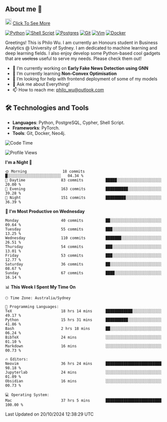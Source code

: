 ## About me 🤗

<a href="#"><img src="https://media.giphy.com/media/hvRJCLFzcasrR4ia7z/giphy.gif" width="20px" height="20px"></a> [Click To See More](https://codeboyphilo.github.io)

[![Python](https://img.shields.io/badge/python-3670A0?style=for-the-badge&logo=python&logoColor=ffdd54)](#)
[![Shell Script](https://img.shields.io/badge/shell_script-%23121011.svg?style=for-the-badge&logo=gnu-bash&logoColor=white)](#)
[![Postgres](https://img.shields.io/badge/postgres-%23316192.svg?style=for-the-badge&logo=postgresql&logoColor=white)](#)
[![Git](https://img.shields.io/badge/git-%23F05033.svg?style=for-the-badge&logo=git&logoColor=white)](#)
[![Vim](https://img.shields.io/badge/VIM-%2311AB00.svg?style=for-the-badge&logo=vim&logoColor=white)](#)
[![Docker](https://img.shields.io/badge/docker-%230db7ed.svg?style=for-the-badge&logo=docker&logoColor=white)](#)

Greetings! This is Philo Wu. I am currently an Honours student in Business Analytics \@ University of Sydney. I am dedicated to machine learning and deep learning fields. I also enjoy develop some Python-based cool gadgets that are ~~useless~~ useful to serve my needs. Please check them out!

- 🔭 I’m currently working on **Early Fake News Detection using GNN**
- 🌱 I’m currently learning **Non-Convex Optimisation**
- 🤔 I’m looking for help with frontend deployment of some of my models
- 💬 Ask me about Everything!
- 📫 How to reach me: philo_wu@outlook.com

## 🛠 Technologies and Tools
- **Languages**: Python, PostgreSQL, Cypher, Shell Script.
- **Frameworks**: PyTorch.
- **Tools**: Git, Docker, Neo4j.

<!--START_SECTION:waka-->
![Code Time](http://img.shields.io/badge/Code%20Time-579%20hrs%2058%20mins-blue)

![Profile Views](http://img.shields.io/badge/Profile%20Views-0-blue)

**I'm a Night 🦉** 

```text
🌞 Morning                18 commits          █░░░░░░░░░░░░░░░░░░░░░░░░   04.34 % 
🌆 Daytime                83 commits          █████░░░░░░░░░░░░░░░░░░░░   20.00 % 
🌃 Evening                163 commits         ██████████░░░░░░░░░░░░░░░   39.28 % 
🌙 Night                  151 commits         █████████░░░░░░░░░░░░░░░░   36.39 % 
```
📅 **I'm Most Productive on Wednesday** 

```text
Monday                   40 commits          ██░░░░░░░░░░░░░░░░░░░░░░░   09.64 % 
Tuesday                  55 commits          ███░░░░░░░░░░░░░░░░░░░░░░   13.25 % 
Wednesday                110 commits         ███████░░░░░░░░░░░░░░░░░░   26.51 % 
Thursday                 54 commits          ███░░░░░░░░░░░░░░░░░░░░░░   13.01 % 
Friday                   53 commits          ███░░░░░░░░░░░░░░░░░░░░░░   12.77 % 
Saturday                 36 commits          ██░░░░░░░░░░░░░░░░░░░░░░░   08.67 % 
Sunday                   67 commits          ████░░░░░░░░░░░░░░░░░░░░░   16.14 % 
```


📊 **This Week I Spent My Time On** 

```text
🕑︎ Time Zone: Australia/Sydney

💬 Programming Languages: 
TeX                      18 hrs 14 mins      ████████████░░░░░░░░░░░░░   49.17 % 
Python                   15 hrs 31 mins      ██████████░░░░░░░░░░░░░░░   41.86 % 
Bash                     2 hrs 18 mins       ██░░░░░░░░░░░░░░░░░░░░░░░   06.24 % 
BibTeX                   24 mins             ░░░░░░░░░░░░░░░░░░░░░░░░░   01.10 % 
Markdown                 16 mins             ░░░░░░░░░░░░░░░░░░░░░░░░░   00.73 % 

🔥 Editors: 
Neovim                   36 hrs 24 mins      █████████████████████████   98.18 % 
Jupyterlab               24 mins             ░░░░░░░░░░░░░░░░░░░░░░░░░   01.09 % 
Obsidian                 16 mins             ░░░░░░░░░░░░░░░░░░░░░░░░░   00.73 % 

💻 Operating System: 
Mac                      37 hrs 5 mins       █████████████████████████   100.00 % 
```


 Last Updated on 20/10/2024 12:38:29 UTC
<!--END_SECTION:waka-->

